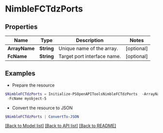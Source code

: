 # NimbleFCTdzPorts
## Properties

Name | Type | Description | Notes
------------ | ------------- | ------------- | -------------
**ArrayName** | **String** | Unique name of the array. | [optional] 
**FcName** | **String** | Target port interface name. | [optional] 

## Examples

- Prepare the resource
```powershell
$NimbleFCTdzPorts = Initialize-PSOpenAPIToolsNimbleFCTdzPorts  -ArrayName myobject-5 `
 -FcName myobject-5
```

- Convert the resource to JSON
```powershell
$NimbleFCTdzPorts | ConvertTo-JSON
```

[[Back to Model list]](../README.md#documentation-for-models) [[Back to API list]](../README.md#documentation-for-api-endpoints) [[Back to README]](../README.md)

